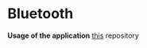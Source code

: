 # Bluetooth

**Usage of the application** [this](https://github.com/IramML/ArduinoBluetooth) repository
